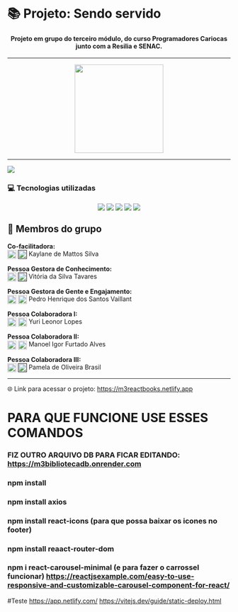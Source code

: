# 📚 Projeto: Sendo servido
<div align="center" style="display: inline_block">

#### Projeto em grupo do terceiro módulo, do curso Programadores Cariocas junto com a Resilia e SENAC.

---

<img src="https://user-images.githubusercontent.com/113939119/214470755-b7208d2f-bcaa-4ad6-911e-92145e0e6db9.png" width="200" height="200" />
</div>

---

<img src="https://user-images.githubusercontent.com/113939119/214730286-1e5d670a-e242-4a8d-92df-750b3a88cff6.png" />


### 💻 Tecnologias utilizadas
<div align="center" style="display: inline_block">
<img align="center" src="https://img.shields.io/badge/JavaScript-F7DF1E?style=for-the-badge&logo=javascript&logoColor=black">
<img align="center" src="https://img.shields.io/static/v1?style=for-the-badge&message=CSS3&color=1572B6&logo=CSS3&logoColor=FFFFFF&label=" />
<img align="center" src="https://img.shields.io/static/v1?style=for-the-badge&message=HTML5&color=E34F26&logo=HTML5&logoColor=FFFFFF&label=" />
<img align="center" src="https://img.shields.io/static/v1?style=for-the-badge&message=React&color=222222&logo=React&logoColor=61DAFB&label=" />
<img align="center" src="https://img.shields.io/static/v1?style=for-the-badge&message=Vite&color=646CFF&logo=Vite&logoColor=FFFFFF&label=" />
</div>

## 👥 Membros do grupo

<strong>Co-facilitadora: </strong>
<br>
<a href="https://github.com/kaymattos"><img align="center" height="20" width="20" src="https://cdn.jsdelivr.net/gh/devicons/devicon/icons/github/github-original.svg"><a>
<a href=""><img align="center" height="20" width="20" src="https://cdn.jsdelivr.net/gh/devicons/devicon/icons/linkedin/linkedin-original.svg"><a> Kaylane de Mattos Silva 

<strong>Pessoa Gestora de Conhecimento: </strong> 
<br>
<a href="https://github.com/VihProgramer"><img align="center" height="20" width="20" src="https://cdn.jsdelivr.net/gh/devicons/devicon/icons/github/github-original.svg"><a>
<a href=""><img align="center" height="20" width="20" src="https://cdn.jsdelivr.net/gh/devicons/devicon/icons/linkedin/linkedin-original.svg"><a> Vitória da Silva Tavares 

<strong>Pessoa Gestora de Gente e Engajamento: </strong>
<br>
<a href="https://github.com/PedroVaillant"><img align="center" height="20" width="20" src="https://cdn.jsdelivr.net/gh/devicons/devicon/icons/github/github-original.svg"><a>
<a href="https://www.linkedin.com/in/pedrovaillant/"><img align="center" height="20" width="20" src="https://cdn.jsdelivr.net/gh/devicons/devicon/icons/linkedin/linkedin-original.svg"><a> Pedro Henrique dos Santos Vaillant

<strong>Pessoa Colaboradora I: </strong>
<br>
<a href="https://github.com/yuurii75"><img align="center" height="20" width="20" src="https://cdn.jsdelivr.net/gh/devicons/devicon/icons/github/github-original.svg"><a>
<a href="https://www.linkedin.com/in/yuri-lopes-154499252/"><img align="center" height="20" width="20" src="https://cdn.jsdelivr.net/gh/devicons/devicon/icons/linkedin/linkedin-original.svg"><a> Yuri Leonor Lopes 

<strong>Pessoa Colaboradora II: </strong>
<br>
<a href="https://github.com/Man-noel"><img align="center" height="20" width="20" src="https://cdn.jsdelivr.net/gh/devicons/devicon/icons/github/github-original.svg"><a>
<a href="https://www.linkedin.com/in/manoel-igor-071190257/"><img align="center" height="20" width="20" src="https://cdn.jsdelivr.net/gh/devicons/devicon/icons/linkedin/linkedin-original.svg"><a> Manoel Igor Furtado Alves

<strong>Pessoa Colaboradora III: </strong>
<br>
<a href="https://github.com/PamelaBr"><img align="center" height="20" width="20" src="https://cdn.jsdelivr.net/gh/devicons/devicon/icons/github/github-original.svg"><a>
<a href=""><img align="center" height="20" width="20" src="https://cdn.jsdelivr.net/gh/devicons/devicon/icons/linkedin/linkedin-original.svg"><a> Pamela de Oliveira Brasil

---

🌐 Link para acessar o projeto: https://m3reactbooks.netlify.app

# PARA QUE FUNCIONE USE ESSES COMANDOS
### FIZ OUTRO ARQUIVO DB PARA FICAR EDITANDO: https://m3bibliotecadb.onrender.com
### npm install
### npm install axios
### npm install react-icons (para que possa baixar os icones no footer)
### npm install reaact-router-dom 
### npm i react-carousel-minimal (e para fazer o carrossel funcionar) https://reactjsexample.com/easy-to-use-responsive-and-customizable-carousel-component-for-react/

#Teste https://app.netlify.com/
https://vitejs.dev/guide/static-deploy.html
